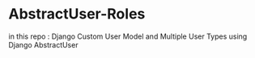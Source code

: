 # AbstractUser-Roles
in this repo : Django Custom User Model and Multiple User Types using Django AbstractUser
